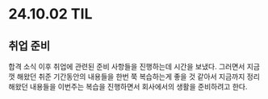 # 24.10.02 TIL

## 취업 준비

합격 소식 이후 취업에 관련된 준비 사항들을 진행하는데 시간을 보냈다. 그러면서 지금껏 해왔던 취준 기간동안의 내용들을 한번 쭉 복습하는게 좋을 것 같아서 지금까지 정리해왔던 내용들을 이번주는 복습을 진행하면서 회사에서의 생활을 준비하려고 한다.
